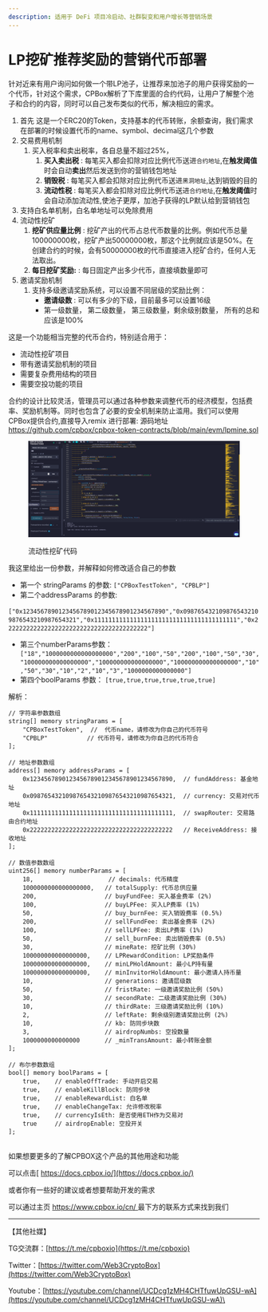 ```yaml
---
description: 适用于 DeFi 项目冷启动、社群裂变和用户增长等营销场景
---
```


# LP挖矿推荐奖励的营销代币部署

针对近来有用户询问如何做一个带LP池子，让推荐来加池子的用户获得奖励的一个代币，针对这个需求，CPBox解析了下库里面的合约代码，让用户了解整个池子和合约的内容，同时可以自己发布类似的代币，解决相应的需求。

1. 首先 这是一个ERC20的Token，支持基本的代币转账，余额查询，我们需求在部署的时候设置代币的name、symbol、decimal这几个参数
2. 交易费用机制
   1. 买入税率和卖出税率，各自总量不超过25%，
      1. **买入卖出税** : 每笔买入都会扣除对应比例代币送进`合约地址`,在**触发阈值**时会自动**卖出**然后发送到你的营销钱包地址
      2. **销毁税** : 每笔买入都会扣除对应比例代币送进`黑洞地址`,达到销毁的目的
      3. **流动性税** : 每笔买入都会扣除对应比例代币送进`合约地址`,在**触发阈值**时会自动添加流动性,使池子更厚，加池子获得的LP默认给到营销钱包
3. 支持白名单机制，白名单地址可以免除费用
4. 流动性挖矿
   1. **挖矿供应量比例** : 挖矿产出的代币占总代币数量的比例。例如代币总量100000000枚，挖矿产出50000000枚，那这个比例就应该是50%。在创建合约的时候，会有50000000枚的代币直接进入挖矿合约，任何人无法取出。
   2. **每日挖矿奖励:** : 每日固定产出多少代币，直接填数量即可
5. 邀请奖励机制
   1. 支持多级邀请奖励系统，可以设置不同层级的奖励比例：
      * **邀请级数** : 可以有多少的下级，目前最多可以设置16级
      * 第一级数量， 第二级数量， 第三级数量，剩余级别数量， 所有的总和应该是100%

这是一个功能相当完整的代币合约，特别适合用于：

* 流动性挖矿项目
* 带有邀请奖励机制的项目
* 需要复杂费用结构的项目
* 需要空投功能的项目

合约的设计比较灵活，管理员可以通过各种参数来调整代币的经济模型，包括费率、奖励机制等。同时也包含了必要的安全机制来防止滥用。我们可以使用CPBox提供合约,直接导入remix 进行部署: 源码地址 https://github.com/cpbox/cpbox-token-contracts/blob/main/evm/lpmine.sol

<figure><img src="../../../.gitbook/assets/image (1).png" alt=""><figcaption><p>流动性挖矿代码</p></figcaption></figure>

我这里给出一份参数，并解释如何修改适合自己的参数

* 第一个 stringParams 的参数: `["CPBoxTestToken", "CPBLP"]`
* 第二个addressParams 的参数:

`["0x1234567890123456789012345678901234567890","0x0987654321098765432109876543210987654321","0x1111111111111111111111111111111111111111","0x2222222222222222222222222222222222222222"]`

* 第三个numberParams参数：`["18","1000000000000000000","200","100","50","200","100","50","30","100000000000000000","100000000000000000","100000000000000000","10","50","30","10","2","10","3","1000000000000000"]`
* 第四个boolParams 参数： `[true,true,true,true,true,true]`

解析：

```
// 字符串参数数组
string[] memory stringParams = [
    "CPBoxTestToken",  //  代币name，请修改为你自己的代币符号
    "CPBLP"           // 代币符号，请修改为你自己的代币符合
];

// 地址参数数组
address[] memory addressParams = [
    0x1234567890123456789012345678901234567890,  // fundAddress: 基金地址
    0x0987654321098765432109876543210987654321,  // currency: 交易对代币地址
    0x1111111111111111111111111111111111111111,  // swapRouter: 交易路由合约地址
    0x2222222222222222222222222222222222222222   // ReceiveAddress: 接收地址
];

// 数值参数数组
uint256[] memory numberParams = [
    18,                     // decimals: 代币精度
    1000000000000000000,   // totalSupply: 代币总供应量
    200,                   // buyFundFee: 买入基金费率 (2%)
    100,                   // buyLPFee: 买入LP费率 (1%)
    50,                    // buy_burnFee: 买入销毁费率 (0.5%)
    200,                   // sellFundFee: 卖出基金费率 (2%)
    100,                   // sellLPFee: 卖出LP费率 (1%)
    50,                    // sell_burnFee: 卖出销毁费率 (0.5%)
    30,                    // mineRate: 挖矿比例 (30%)
    100000000000000000,    // LPRewardCondition: LP奖励条件
    100000000000000000,    // minLPHoldAmount: 最小LP持有量
    100000000000000000,    // minInvitorHoldAmount: 最小邀请人持币量
    10,                    // generations: 邀请层级数
    50,                    // fristRate: 一级邀请奖励比例 (50%)
    30,                    // secondRate: 二级邀请奖励比例 (30%)
    10,                    // thirdRate: 三级邀请奖励比例 (10%)
    2,                     // leftRate: 剩余级别邀请奖励比例 (2%)
    10,                    // kb: 防同步块数
    3,                     // airdropNumbs: 空投数量
    1000000000000000       // _minTransAmount: 最小转账金额
];

// 布尔参数数组
bool[] memory boolParams = [
    true,    // enableOffTrade: 手动开启交易
    true,    // enableKillBlock: 防同步块
    true,    // enableRewardList: 白名单
    true,    // enableChangeTax: 允许修改税率
    true,    // currencyIsEth: 是否使用ETH作为交易对
    true     // airdropEnable: 空投开关
];
```

\
如果想要更多的了解CPBOX这个产品的其他用途和功能

可以点击[ https://docs.cpbox.io/](https://docs.cpbox.io/)

或者你有一些好的建议或者想要帮助开发的需求

可以通过主页 [https://www.cpbox.io/cn/ ](https://www.cpbox.io/cn/)最下方的联系方式来找到我们

***

【其他社媒】

TG交流群：[https://t.me/cpboxio](https://t.me/cpboxio)

Twitter：[https://twitter.com/Web3CryptoBox](https://twitter.com/Web3CryptoBox)

Youtube：[https://youtube.com/channel/UCDcg1zMH4CHTfuwUpGSU-wA](https://youtube.com/channel/UCDcg1zMH4CHTfuwUpGSU-wA)\
